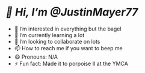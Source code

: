# *👋 Hi, I’m @JustinMayer77*
- 👀 I’m interested in everything but the bagel
- 🌱 I’m currently learning a lot
- 💞️ I’m looking to collaborate on lots
- 📫 How to reach me if you want to beep me
- 😄 Pronouns: N/A
- ⚡ Fun fact: Made it to porpoise II at the YMCA

<!---
JustinMayer77/JustinMayer77 is a ✨ special ✨ repository because its `README.md` (this file) appears on your GitHub profile.
You can click the Preview link to take a look at your changes.
--->
